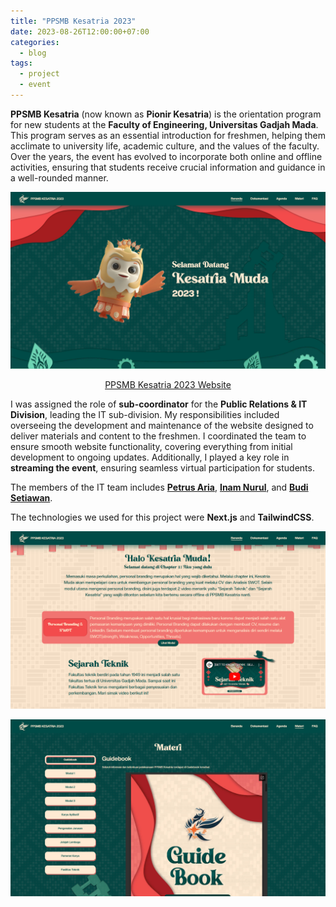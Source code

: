 ```yaml
---
title: "PPSMB Kesatria 2023"
date: 2023-08-26T12:00:00+07:00
categories:
  - blog
tags:
  - project
  - event
---
```

**PPSMB Kesatria** (now known as **Pionir Kesatria**) is the orientation program for new students at the **Faculty of Engineering, Universitas Gadjah Mada**. This program serves as an essential introduction for freshmen, helping them acclimate to university life, academic culture, and the values of the faculty. Over the years, the event has evolved to incorporate both online and offline activities, ensuring that students receive crucial information and guidance in a well-rounded manner.

![PPSMB Kesatria 2023 Website](/assets/images/Kesatria1.jpg)

<p align="center">
  <a href="https://ppsmb-ft.vercel.app">PPSMB Kesatria 2023 Website</a>
</p>

I was assigned the role of **sub-coordinator** for the **Public Relations & IT Division**, leading the IT sub-division. My responsibilities included overseeing the development and maintenance of the website designed to deliver materials and content to the freshmen. I coordinated the team to ensure smooth website functionality, covering everything from initial development to ongoing updates. Additionally, I played a key role in **streaming the event**, ensuring seamless virtual participation for students.

The members of the IT team includes **[Petrus Aria](https://github.com/PetrusAriaa)**, **[Inam Nurul](https://github.com/inamnurulf)**, and **[Budi Setiawan](https://github.com/itproject-2k22)**.

The technologies we used for this project were **Next.js** and **TailwindCSS**.

![PPSMB Kesatria 2023 Website](/assets/images/Kesatria3.png)

![PPSMB Kesatria 2023 Website](/assets/images/Kesatria2.jpg)


